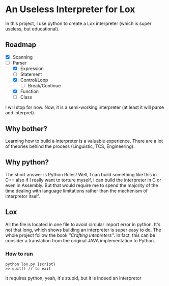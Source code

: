 # An Useless Interpreter for Lox 

In this project, I use python to create a Lox interpreter (which is super useless, but educational). 

## Roadmap

- [x] Scanning
- [ ] Parser
  - [x] Expression
  - [ ] Statement
  - [x] Control/Loop
    - [ ] Break/Continue
  - [x] Function
  - [ ] Class

I will stop for now. Now, it is a semi-working interpreter (at least it will parse and interpret). 

## Why bother? 
Learning how to build a interpreter is a valuable experience. There are a lot of theories behind the process (Linguistic, TCS, Engineering). 

## Why python? 
The short answer is Python Rules! Well, I can build something like this in C++ also if I really want to torture myself, I can build the interpreter in C or even in Assembly. But that would require me to spend the majority of the time dealing with language limitations rather than the mechenism of interpretor itself. 

## Lox
All the file is located in one file to avoid circular import error in python. It's not that long, which shows building an interpreter is super easy to do. The whole project follow the book *"Crafting Intepreters"*. In fact, this can be consider a translation from the original JAVA implementation to Python. 

### How to run 
```
python lox.py {script}
>> quit() // to exit
```
It requires python, yeah, it's stupid, but it is indeed an interpretor